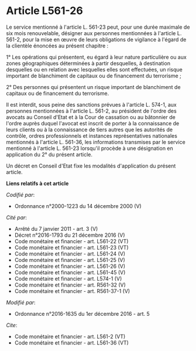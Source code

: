 # Article L561-26

Le service mentionné à l'article L. 561-23 peut, pour une durée maximale de six mois renouvelable, désigner aux personnes
mentionnées à l'article L. 561-2, pour la mise en œuvre de leurs obligations de vigilance à l'égard de la clientèle énoncées
au présent chapitre : 

1° Les opérations qui présentent, eu égard à leur nature particulière ou aux zones géographiques déterminées à partir
desquelles, à destination desquelles ou en relation avec lesquelles elles sont effectuées, un risque important de blanchiment
de capitaux ou de financement du terrorisme ; 

2° Des personnes qui présentent un risque important de blanchiment de capitaux ou de financement du terrorisme. 

Il est interdit, sous peine des sanctions prévues à l'article L. 574-1, aux personnes mentionnées à l'article L. 561-2, au
président de l'ordre des avocats au Conseil d'Etat et à la Cour de cassation ou au bâtonnier de l'ordre auprès duquel
l'avocat est inscrit de porter à la connaissance de leurs clients ou à la connaissance de tiers autres que les autorités de
contrôle, ordres professionnels et instances représentatives nationales mentionnés à l'article L. 561-36, les informations
transmises par le service mentionné à l'article L. 561-23 lorsqu'il procède à une désignation en application du 2° du présent
article. 

Un décret en Conseil d'Etat fixe les modalités d'application du présent article.

**Liens relatifs à cet article**

_Codifié par_:

  - Ordonnance n°2000-1223 du 14 décembre 2000 (V)

_Cité par_:

  - Arrêté du 7 janvier 2011 - art. 3 (V)
  - Décret n°2016-1793 du 21 décembre 2016 (V)
  - Code monétaire et financier - art. L561-22 (VT)
  - Code monétaire et financier - art. L561-23 (VT)
  - Code monétaire et financier - art. L561-24 (V)
  - Code monétaire et financier - art. L561-25 (V)
  - Code monétaire et financier - art. L561-26 (V)
  - Code monétaire et financier - art. L561-45 (V)
  - Code monétaire et financier - art. L574-1 (V)
  - Code monétaire et financier - art. R561-32 (V)
  - Code monétaire et financier - art. R561-37-1 (V)

_Modifié par_:

  - Ordonnance n°2016-1635 du 1er décembre 2016 - art. 5

_Cite_:

  - Code monétaire et financier - art. L561-2 (VT)
  - Code monétaire et financier - art. L561-36 (VT)
